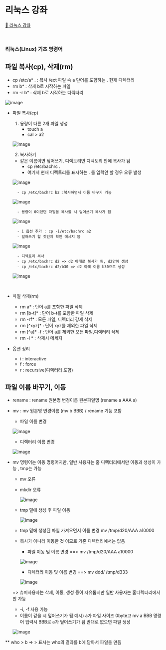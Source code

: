 # 리눅스 강좌
[:link: 리눅스 강좌 ](https://youtu.be/uRZr35xIBqg) 


<br>


### 리눅스(Linux) 기초 명령어

## 파일 복사(cp), 삭제(rm) 
* cp /etc/a* . : 복사 /ect 파일 속 a 단어를 포함하는 . 현재 디렉터리
* rm b*        : 삭제 b로 시작하는 파일
* rm -r b*     : 삭제 b로 시작하는 디렉터리

![image](https://user-images.githubusercontent.com/93310395/169020744-202366b3-1963-492f-a024-9a0ea8aaf85e.png)

* 파일 복사(cp)
    1) 용량이 다른 2개 파일 생성 
        - touch a 
        - cal > a2

    ![image](https://user-images.githubusercontent.com/93310395/169024999-c68e19e0-fb04-4e3c-9acb-74fa12cf7236.png)

    
    2) 복사하기 
    - 같은 이름이면 덮어쓰기, 디렉토리면 디렉토리 안에 복사가 됨 
        - cp /etc/bachrc .
        - 여기서 현재 디렉토리를 표시하는 . 를 입력안 할 경우 오류 발생 

    ![image](https://user-images.githubusercontent.com/93310395/169025369-857d7d9a-7421-43f6-8b13-dbee7af218e5.png)

        - cp /etc/bachrc b2 :복사하면서 이름 바꾸기 가능

    ![image](https://user-images.githubusercontent.com/93310395/169025731-0a47b7b2-8026-4696-b692-55ef5a4db433.png)

        - 용량이 0이었던 파일을 복사할 시 덮어쓰기 복사가 됨 
 
    ![image](https://user-images.githubusercontent.com/93310395/169026179-b924f677-a78c-4b20-a3af-1f3d783f99fd.png)
        
        - i 옵션 추가 : cp -i/etc/bachrc a2
        - 덮어쓰기 할 것인지 확인 메세지 뜸

    ![image](https://user-images.githubusercontent.com/93310395/169026737-52e9e4c0-886d-4f8e-9662-c2cd4d02bc89.png)

        - 디렉토리 복사
        - cp /etc/bachrc d2 => d2 아래로 복사가 됨, d2안에 생성
        - cp /etc/bachrc d2/b30 => d2 아래 이름 b30으로 생성 

     ![image](https://user-images.githubusercontent.com/93310395/169027567-0ed64c96-4649-44c7-9ac3-154d02e8cdd2.png)


<br>


* 파일 삭제(rm) 
    - rm a*        : 단어 a를 포함한 파일 삭제
    - rm [b-t]*    : 단어 b-t를 포함한 파일 삭제 
    - rm -rf*      : 모든 파일, 디렉터리 강제 삭제
    - rm [^xyz]*   : 단어 xyz를 제외한 파일 삭제
    - rm [^a]* -f  : 단어 a를 제외한 모든 파일,디렉터리 삭제 
    - rm -i *      : 삭제시 메세지

* 옵션 정리 
    - i : interactive 
    - f : force
    - r : recursive(디렉터리 포함)

## 파일 이름 바꾸기, 이동

* rename : rename 원본명 변경이름 원본파일명 (rename a AAA a)
* mv     : mv 원본명 변경이름 (mv b BBB) / rename 기능 포함 

    * 파일 이름 변경

    ![image](https://user-images.githubusercontent.com/93310395/169308693-f4de8512-f004-4061-935a-d874c75d0495.png)

    * 디렉터리 이름 변경

    ![image](https://user-images.githubusercontent.com/93310395/169309188-68b19599-3a33-4689-860b-d55052fc1322.png)


* mv 명령어는 이동 명령어지만, 일반 사용자는 홈 디렉터리에서만 이동과 생성이 가능 , tmp는 가능 
    * mv 오류 
    * mkdir 오류 

        ![image](https://user-images.githubusercontent.com/93310395/169309935-05ce6dc7-a7ef-48a4-bf3a-0408fba1839b.png)

    * tmp 밑에 생성 후 파일 이동 

        ![image](https://user-images.githubusercontent.com/93310395/169310729-cbda0e5f-1bc1-4f00-8a4a-8a964dec5463.png)  

    * tmp 밑에 생성된 파일 가져오면서 이름 변경 mv /tmp/d20/AAA a10000
    * 복사가 아니라 이동한 것 이므로 기존 디렉터리에서는 없음 
        * 파일 이동 및 이름 변경 ==>  mv /tmp/d20/AAA a10000

        ![image](https://user-images.githubusercontent.com/93310395/169311550-bc7a1e52-4768-4a8a-a7aa-76591753d94b.png)

        * 디렉터리 이동 및 이름 변경 ==>  mv ddd/ /tmp/d333

        ![image](https://user-images.githubusercontent.com/93310395/169312877-873f2211-f602-4d84-8097-bd7c69bf823f.png)



    => 슈퍼사용자는 삭제, 이동, 생성 등이 자유롭지만 일반 사용자는 홈디렉터리에서만 가능      

    * -i, -f 사용 가능 
    * 이름이 같을 시 덮어쓰기가 됨 
    예시) a가 파일 사이즈 0byte고 mv a BBB 명령어 입력시 BBB로 a가 덮어쓰기가 됨
        반대로 없으면 파일 생성
    
    ![image](https://user-images.githubusercontent.com/93310395/169314322-1a3805dd-5da7-474d-afdc-d34da105f2f9.png)


** who > b => > 표시는 who의 결과를 b에 담아서 파일을 만듬



``` 